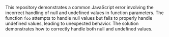 This repository demonstrates a common JavaScript error involving the incorrect handling of null and undefined values in function parameters. The function `foo` attempts to handle null values but fails to properly handle undefined values, leading to unexpected behavior. The solution demonstrates how to correctly handle both null and undefined values.